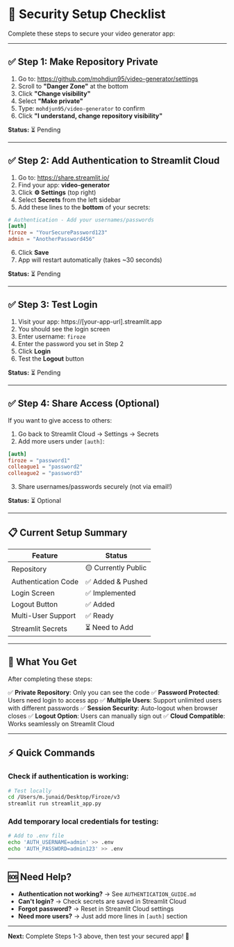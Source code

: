 # 🔐 Security Setup Checklist

Complete these steps to secure your video generator app:

---

## ✅ Step 1: Make Repository Private

1. Go to: https://github.com/mohdjun95/video-generator/settings
2. Scroll to **"Danger Zone"** at the bottom
3. Click **"Change visibility"**
4. Select **"Make private"**
5. Type: `mohdjun95/video-generator` to confirm
6. Click **"I understand, change repository visibility"**

**Status:** ⏳ Pending

---

## ✅ Step 2: Add Authentication to Streamlit Cloud

1. Go to: https://share.streamlit.io/
2. Find your app: **video-generator**
3. Click **⚙️ Settings** (top right)
4. Select **Secrets** from the left sidebar
5. Add these lines to the **bottom** of your secrets:

```toml
# Authentication - Add your usernames/passwords
[auth]
firoze = "YourSecurePassword123"
admin = "AnotherPassword456"
```

6. Click **Save**
7. App will restart automatically (takes ~30 seconds)

**Status:** ⏳ Pending

---

## ✅ Step 3: Test Login

1. Visit your app: https://[your-app-url].streamlit.app
2. You should see the login screen
3. Enter username: `firoze`
4. Enter the password you set in Step 2
5. Click **Login**
6. Test the **Logout** button

**Status:** ⏳ Pending

---

## ✅ Step 4: Share Access (Optional)

If you want to give access to others:

1. Go back to Streamlit Cloud → Settings → Secrets
2. Add more users under `[auth]`:
```toml
[auth]
firoze = "password1"
colleague1 = "password2"
colleague2 = "password3"
```
3. Share usernames/passwords securely (not via email!)

**Status:** ⏳ Optional

---

## 📋 Current Setup Summary

| Feature | Status |
|---------|--------|
| Repository | 🟡 Currently Public |
| Authentication Code | ✅ Added & Pushed |
| Login Screen | ✅ Implemented |
| Logout Button | ✅ Added |
| Multi-User Support | ✅ Ready |
| Streamlit Secrets | ⏳ Need to Add |

---

## 🎯 What You Get

After completing these steps:

✅ **Private Repository**: Only you can see the code
✅ **Password Protected**: Users need login to access app
✅ **Multiple Users**: Support unlimited users with different passwords
✅ **Session Security**: Auto-logout when browser closes
✅ **Logout Option**: Users can manually sign out
✅ **Cloud Compatible**: Works seamlessly on Streamlit Cloud

---

## ⚡ Quick Commands

### Check if authentication is working:
```bash
# Test locally
cd /Users/m.junaid/Desktop/Firoze/v3
streamlit run streamlit_app.py
```

### Add temporary local credentials for testing:
```bash
# Add to .env file
echo 'AUTH_USERNAME=admin' >> .env
echo 'AUTH_PASSWORD=admin123' >> .env
```

---

## 🆘 Need Help?

- **Authentication not working?** → See `AUTHENTICATION_GUIDE.md`
- **Can't login?** → Check secrets are saved in Streamlit Cloud
- **Forgot password?** → Reset in Streamlit Cloud settings
- **Need more users?** → Just add more lines in `[auth]` section

---

**Next:** Complete Steps 1-3 above, then test your secured app! 🎉

